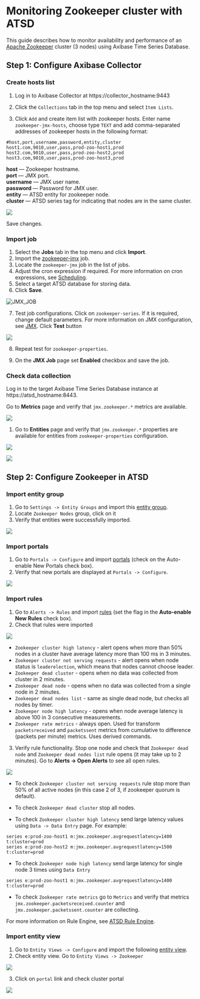 # Monitoring Zookeeper cluster with ATSD

This guide describes how to monitor availability and performance of an [Apache Zookeeper](https://zookeeper.apache.org/) cluster (3 nodes) using Axibase Time Series Database.

## Step 1: Configure Axibase Collector

### Create hosts list

1) Log in to Axibase Collector at https://collector_hostname:9443

2) Click the `Collections` tab in the top menu and select `Item Lists`.

3) Click `Add` and create item list with zookeeper hosts. 
Enter name `zookeeper-jmx-hosts`, choose type `TEXT` and add comma-separated addresses of zookeeper hosts in the following format:
```
#host,port,username,password,entity,cluster
host1.com,9010,user,pass,prod-zoo-host1,prod
host2.com,9010,user,pass,prod-zoo-host2,prod
host3.com,9010,user,pass,prod-zoo-host3,prod
```

   **host** — Zookeeper hostname.  
   **port** — JMX port.  
   **username** — JMX user name.  
   **password** — Password for JMX user.  
   **entity** — ATSD entity for zookeeper node.  
   **cluster** — ATSD series tag for indicating that nodes are in the same cluster.

![](images/items_list_config.png)

Save changes.

### Import job

1. Select the **Jobs** tab in the top menu and click **Import**.
2. Import the [zookeeper-jmx](resources/jobs.xml) job.
3. Locate the `zookeeper-jmx` job in the list of jobs.
4. Adjust the cron expression if required. For more information on cron expressions, see [Scheduling](https://github.com/axibase/axibase-collector/blob/master/scheduling.md).
5. Select a target ATSD database for storing data.
6. Click **Save**.

![JMX_JOB](images/jmx_job_configuration.png)

7. Test job configurations. Click on `zookeeper-series`.
If it is required, change default parameters.
For more information on JMX configuration, see [JMX](https://github.com/axibase/axibase-collector/blob/master/jobs/jmx.md). Click **Test** button

![](images/jmx_job_series_config.png)

8. Repeat test for `zookeeper-properties`.

9. On the **JMX Job** page set **Enabled** checkbox and save the job.

### Check data collection

Log in to the target Axibase Time Series Database instance at https://atsd_hostname:8443.

Go to **Metrics** page and verify that `jmx.zookeeper.*` metrics are available.

![](images/metrics_collection_verification.png)

1. Go to **Entities** page and verify that `jmx.zookeeper.*` properties are available for entities from `zookeeper-properties` configuration.

![](images/entities_collection_verification.png)

![](images/properties_collection_verification.png)

## Step 2: Configure Zookeeper in ATSD

### Import entity group

1. Go to `Settings -> Entity Groups` and import this [entity group](resources/groups.xml).
1. Locate `Zookeeper Nodes` group, click on it
1. Verify that entities were successfully imported. 

![](images/entity_group_check.png)

### Import portals

1. Go to `Portals -> Configure` and import [portals](resources/portal-configs.xml) (check on the Auto-enable New Portals check box).
2. Verify that new portals are displayed at `Portals -> Configure`.

![](images/test_portals.png)

### Import rules

1. Go to `Alerts -> Rules` and import [rules](resources/rules.xml) (set the flag in the **Auto-enable New Rules** check box).
2. Check that rules were imported

![](images/rules_list.png)

 * `Zookeeper cluster high latency` - alert opens when more than 50% nodes in a cluster have average latency more than 100 ms in 3 minutes.
 * `Zookeeper cluster not serving requests` - alert opens when node status is `leaderelection`, which means that nodes cannot choose leader.
 * `Zookeeper dead cluster` - opens when no data was collected from cluster in 2 minutes.
 * `Zookeeper dead node` - opens when no data was collected from a single node in 2 minutes.
 * `Zookeeper dead nodes list` - same as single dead node, but checks all nodes by timer.
 * `Zookeeper node high latency` - opens when node average latency is above 100 in 3 consecutive measurements.
 * `Zookeeper rate metrics` - always open. Used for transform `packetsreceived` and `packetssent` metrics from cumulative to difference (packets per minute) metrics. Uses derived commands.

3. Verify rule functionality. Stop one node and check that `Zookeeper dead node` and `Zookeeper dead nodes list` rule opens (it may take up to 2 minutes). Go to **Alerts -> Open Alerts** to see all open rules.

![](images/rule_dead_node_test.png)

 * To check `Zookeeper cluster not serving requests` rule stop more than 50% of all active nodes (in this case 2 of 3, if zookeeper quorum is default).

 * To check `Zookeeper dead cluster` stop all nodes.

 * To check `Zookeeper cluster high latency` send large latency values using `Data -> Data Entry` page. For example:

```
series e:prod-zoo-host1 m:jmx.zookeeper.avgrequestlatency=1400 t:cluster=prod
series e:prod-zoo-host2 m:jmx.zookeeper.avgrequestlatency=1500 t:cluster=prod
```

 * To check `Zookeeper node high latency` send large latency for single node 3 times using `Data Entry`

```
series e:prod-zoo-host1 m:jmx.zookeeper.avgrequestlatency=1400 t:cluster=prod
```

 * To check `Zookeeper rate metrics` go to `Metrics` and verify that metrics `jmx.zookeeper.packetsreceived.counter` and `jmx.zookeeper.packetssent.counter` are collecting.

For more information on Rule Engine, see [ATSD Rule Engine](https://github.com/axibase/atsd/tree/master/rule-engine).

### Import entity view

1. Go to `Entity Views -> Configure` and import the following [entity view](resources/entity-views.xml).
2. Check entity view. Go to `Entity Views -> Zookeeper`

![](images/entity_view.png)

3. Click on `portal` link and check cluster portal

![](images/cluster_portal.png)

